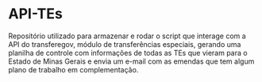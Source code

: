 # API-TEs
Repositório utilizado para armazenar e rodar o script que interage com a API do transferegov, módulo de transferências especiais, gerando uma planilha de controle com informações de todas as TEs que vieram para o Estado de Minas Gerais e envia um e-mail com as emendas que tem algum plano de trabalho em complementação.
